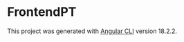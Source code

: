 # FrontendPT

This project was generated with [Angular CLI](https://github.com/angular/angular-cli) version 18.2.2.

